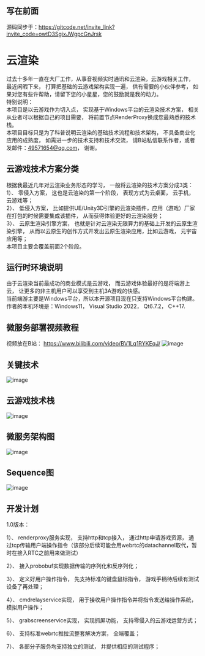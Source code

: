 ## 写在前面
源码同步于：https://gitcode.net/invite_link?invite_code=owtD3SgixJWgpcGnJrsk
# 云渲染
过去十多年一直在大厂工作，从事音视频实时通讯和云渲染，云游戏相关工作， 最近闲暇下来， 打算把基础的云游戏架构实现一遍， 供有需要的小伙伴参考， 如果对您有些许帮助，请留下您的小星星，您的鼓励就是我的动力。  
特别说明：  
本项目是以云游戏作为切入点， 实现基于Windows平台的云渲染技术方案， 相关从业者可以根据自己的项目需要， 将前置节点RenderProxy换成您最熟悉的技术栈。  
本项目目标只是为了科普说明云渲染的基础技术流程和技术架构， 不具备商业化应用的成熟度， 如需进一步的技术支持和技术交流， 请B站私信联系作者，或者发邮件：49571654@qq.com， 谢谢。  

## 云游戏技术方案分类
根据我最近几年对云渲染业务形态的学习， 一般将云渲染的技术方案分成3类：  
1）、 零侵入方案， 这也是云渲染的第一个阶段， 表现方式为云桌面， 云手机， 云游戏等；  
2）、 低侵入方案， 比如提供UE/Unity3D引擎的云渲染插件，应用（游戏）厂家在打包的时候需要集成该插件， 从而获得体验更好的云渲染服务；  
3）、 云原生渲染引擎方案， 也就是针对云渲染无限算力的基础上开发的云原生渲染引擎， 从而以云原生的创作方式开发出云原生渲染应用，比如云游戏， 元宇宙应用等；  
本项目主要会覆盖前面2个阶段。  

## 运行时环境说明
由于云渲染当前最成功的商业模式是云游戏， 而云游戏体验最好的是将端游上云， 让更多的非主机用户可以享受到主机3A游戏的快感。    
当前端游主要是Windows平台，所以本开源项目现在只支持Windows平台构建。  
作者的本机环境是：Windows11， Visual Studio 2022， Qt6.7.2， C++17.      

## 微服务部署视频教程
视频放在B站： https://www.bilibili.com/video/BV1Lq1RYKEqJ/
![image](https://github.com/user-attachments/assets/78793100-a643-4174-bb61-1b29d5bc2de2)

## 关键技术
![image](https://github.com/user-attachments/assets/85bea221-798c-4c9d-bf43-7b852ac86904)
## 云游戏技术栈
![image](https://github.com/user-attachments/assets/ec8988fa-377d-4fd2-bc15-1a6fb1803837)

## 微服务架构图
![image](https://github.com/user-attachments/assets/0a1f23fe-05f9-47ac-bee3-18de80c0d46c)


## Sequence图
![image](https://github.com/user-attachments/assets/c582dbe5-e4a5-4a4d-a98c-fb64a586cd07)

## 开发计划
1.0版本：

1）、 renderproxy服务实现， 支持http和tcp接入， 通过http申请游戏资源， 通过tcp传输用户端操作指令（该部分后续可能会用webrtc的datachannel取代，暂时在接入RTC之前用来做测试）

2）、 接入probobuf实现数据传输的序列化和反序列化；

3）、 定义好用户操作指令， 先支持标准的键盘鼠标指令， 游戏手柄待后续有测试设备了再处理；

4）、 cmdrelayservice实现， 用于接收用户操作指令并将指令发送给操作系统， 模拟用户操作；

5）、 grabscreenservice实现， 实现抓屏功能， 支持零侵入的云游戏运营方式；

6）、 支持标准webrtc推拉流整套解决方案， 全端覆盖；

7）、 各部分子服务均支持独立的测试， 并提供相应的测试程序；

